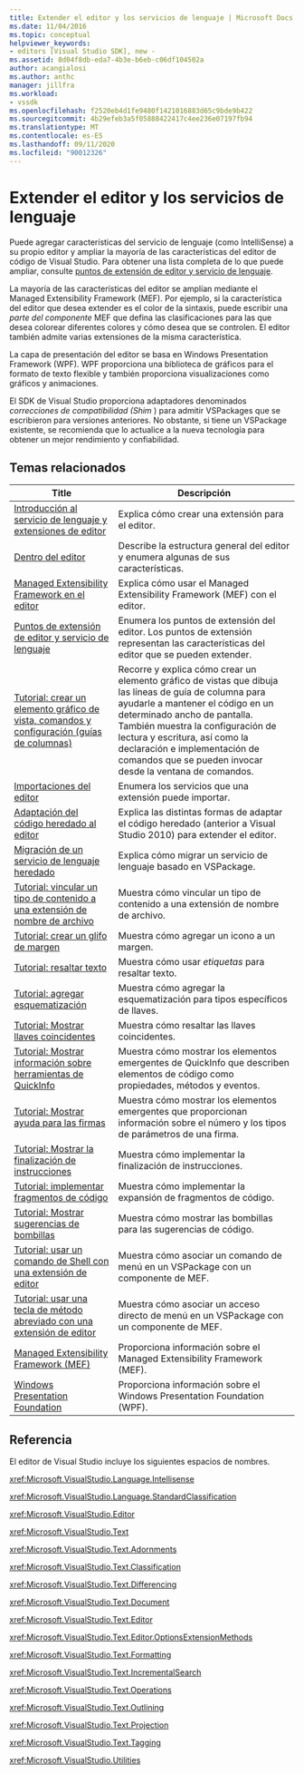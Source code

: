 ```yaml
---
title: Extender el editor y los servicios de lenguaje | Microsoft Docs
ms.date: 11/04/2016
ms.topic: conceptual
helpviewer_keywords:
- editors [Visual Studio SDK], new -
ms.assetid: 8d04f8db-eda7-4b3e-b6eb-c06df104502a
author: acangialosi
ms.author: anthc
manager: jillfra
ms.workload:
- vssdk
ms.openlocfilehash: f2520eb4d1fe9480f1421016883d65c9bde9b422
ms.sourcegitcommit: 4b29efeb3a5f05888422417c4ee236e07197fb94
ms.translationtype: MT
ms.contentlocale: es-ES
ms.lasthandoff: 09/11/2020
ms.locfileid: "90012326"
---
```

# <a name="extend-the-editor-and-language-services"></a>Extender el editor y los servicios de lenguaje
Puede agregar características del servicio de lenguaje (como IntelliSense) a su propio editor y ampliar la mayoría de las características del editor de código de Visual Studio.  Para obtener una lista completa de lo que puede ampliar, consulte [puntos de extensión de editor y servicio de lenguaje](../extensibility/language-service-and-editor-extension-points.md).

 La mayoría de las características del editor se amplían mediante el Managed Extensibility Framework (MEF). Por ejemplo, si la característica del editor que desea extender es el color de la sintaxis, puede escribir una *parte del componente* MEF que defina las clasificaciones para las que desea colorear diferentes colores y cómo desea que se controlen. El editor también admite varias extensiones de la misma característica.

 La capa de presentación del editor se basa en Windows Presentation Framework (WPF). WPF proporciona una biblioteca de gráficos para el formato de texto flexible y también proporciona visualizaciones como gráficos y animaciones.

 El SDK de Visual Studio proporciona adaptadores denominados *correcciones de compatibilidad (Shim* ) para admitir VSPackages que se escribieron para versiones anteriores. No obstante, si tiene un VSPackage existente, se recomienda que lo actualice a la nueva tecnología para obtener un mejor rendimiento y confiabilidad.

## <a name="related-topics"></a>Temas relacionados

|Title|Descripción|
|-----------|-----------------|
|[Introducción al servicio de lenguaje y extensiones de editor](../extensibility/getting-started-with-language-service-and-editor-extensions.md)|Explica cómo crear una extensión para el editor.|
|[Dentro del editor](../extensibility/inside-the-editor.md)|Describe la estructura general del editor y enumera algunas de sus características.|
|[Managed Extensibility Framework en el editor](../extensibility/managed-extensibility-framework-in-the-editor.md)|Explica cómo usar el Managed Extensibility Framework (MEF) con el editor.|
|[Puntos de extensión de editor y servicio de lenguaje](../extensibility/language-service-and-editor-extension-points.md)|Enumera los puntos de extensión del editor. Los puntos de extensión representan las características del editor que se pueden extender.|
|[Tutorial: crear un elemento gráfico de vista, comandos y configuración (guías de columnas)](../extensibility/walkthrough-creating-a-view-adornment-commands-and-settings-column-guides.md)|Recorre y explica cómo crear un elemento gráfico de vistas que dibuja las líneas de guía de columna para ayudarle a mantener el código en un determinado ancho de pantalla.  También muestra la configuración de lectura y escritura, así como la declaración e implementación de comandos que se pueden invocar desde la ventana de comandos.|
|[Importaciones del editor](../extensibility/editor-imports.md)|Enumera los servicios que una extensión puede importar.|
|[Adaptación del código heredado al editor](../vs-2015/extensibility/adapting-legacy-code-to-the-editor.md?view=vs-2015)|Explica las distintas formas de adaptar el código heredado (anterior a Visual Studio 2010) para extender el editor.|
|[Migración de un servicio de lenguaje heredado](../extensibility/internals/migrating-a-legacy-language-service.md)|Explica cómo migrar un servicio de lenguaje basado en VSPackage.|
|[Tutorial: vincular un tipo de contenido a una extensión de nombre de archivo](../extensibility/walkthrough-linking-a-content-type-to-a-file-name-extension.md)|Muestra cómo vincular un tipo de contenido a una extensión de nombre de archivo.|
|[Tutorial: crear un glifo de margen](../extensibility/walkthrough-creating-a-margin-glyph.md)|Muestra cómo agregar un icono a un margen.|
|[Tutorial: resaltar texto](../extensibility/walkthrough-highlighting-text.md)|Muestra cómo usar *etiquetas* para resaltar texto.|
|[Tutorial: agregar esquematización](../extensibility/walkthrough-outlining.md)|Muestra cómo agregar la esquematización para tipos específicos de llaves.|
|[Tutorial: Mostrar llaves coincidentes](../extensibility/walkthrough-displaying-matching-braces.md)|Muestra cómo resaltar las llaves coincidentes.|
|[Tutorial: Mostrar información sobre herramientas de QuickInfo](../extensibility/walkthrough-displaying-quickinfo-tooltips.md)|Muestra cómo mostrar los elementos emergentes de QuickInfo que describen elementos de código como propiedades, métodos y eventos.|
|[Tutorial: Mostrar ayuda para las firmas](../extensibility/walkthrough-displaying-signature-help.md)|Muestra cómo mostrar los elementos emergentes que proporcionan información sobre el número y los tipos de parámetros de una firma.|
|[Tutorial: Mostrar la finalización de instrucciones](../extensibility/walkthrough-displaying-statement-completion.md)|Muestra cómo implementar la finalización de instrucciones.|
|[Tutorial: implementar fragmentos de código](../extensibility/walkthrough-implementing-code-snippets.md)|Muestra cómo implementar la expansión de fragmentos de código.|
|[Tutorial: Mostrar sugerencias de bombillas](../extensibility/walkthrough-displaying-light-bulb-suggestions.md)|Muestra cómo mostrar las bombillas para las sugerencias de código.|
|[Tutorial: usar un comando de Shell con una extensión de editor](../extensibility/walkthrough-using-a-shell-command-with-an-editor-extension.md)|Muestra cómo asociar un comando de menú en un VSPackage con un componente de MEF.|
|[Tutorial: usar una tecla de método abreviado con una extensión de editor](../extensibility/walkthrough-using-a-shortcut-key-with-an-editor-extension.md)|Muestra cómo asociar un acceso directo de menú en un VSPackage con un componente de MEF.|
|[Managed Extensibility Framework (MEF)](/dotnet/framework/mef/index)|Proporciona información sobre el Managed Extensibility Framework (MEF).|
|[Windows Presentation Foundation](/dotnet/framework/wpf/index)|Proporciona información sobre el Windows Presentation Foundation (WPF).|

## <a name="reference"></a>Referencia
 El editor de Visual Studio incluye los siguientes espacios de nombres.

 <xref:Microsoft.VisualStudio.Language.Intellisense>

 <xref:Microsoft.VisualStudio.Language.StandardClassification>

 <xref:Microsoft.VisualStudio.Editor>

 <xref:Microsoft.VisualStudio.Text>

 <xref:Microsoft.VisualStudio.Text.Adornments>

 <xref:Microsoft.VisualStudio.Text.Classification>

 <xref:Microsoft.VisualStudio.Text.Differencing>

 <xref:Microsoft.VisualStudio.Text.Document>

 <xref:Microsoft.VisualStudio.Text.Editor>

 <xref:Microsoft.VisualStudio.Text.Editor.OptionsExtensionMethods>

 <xref:Microsoft.VisualStudio.Text.Formatting>

 <xref:Microsoft.VisualStudio.Text.IncrementalSearch>

 <xref:Microsoft.VisualStudio.Text.Operations>

 <xref:Microsoft.VisualStudio.Text.Outlining>

 <xref:Microsoft.VisualStudio.Text.Projection>

 <xref:Microsoft.VisualStudio.Text.Tagging>

 <xref:Microsoft.VisualStudio.Utilities>
